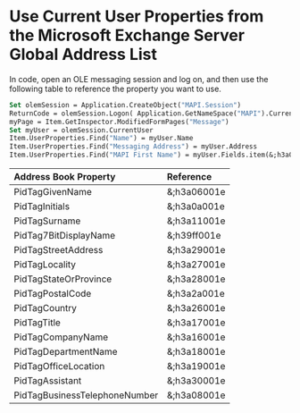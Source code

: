 
# Use Current User Properties from the Microsoft Exchange Server Global Address List

In code, open an OLE messaging session and log on, and then use the following table to reference the property you want to use.


```vb
Set olemSession = Application.CreateObject("MAPI.Session") 
ReturnCode = olemSession.Logon( Application.GetNameSpace("MAPI").CurrentUser, "", False, False, 0 ) 
myPage = Item.GetInspector.ModifiedFormPages("Message") 
Set myUser = olemSession.CurrentUser 
Item.UserProperties.Find("Name") = myUser.Name 
Item.UserProperties.Find("Messaging Address") = myUser.Address 
Item.UserProperties.Find("MAPI First Name") = myUser.Fields.item(&;h3a06001e)
```



|**Address Book Property**|**Reference**|
|:-----|:-----|
|PidTagGivenName|&;h3a06001e|
|PidTagInitials|&;h3a0a001e|
|PidTagSurname|&;h3a11001e|
|PidTag7BitDisplayName|&;h39ff001e|
|PidTagStreetAddress|&;h3a29001e|
|PidTagLocality|&;h3a27001e|
|PidTagStateOrProvince|&;h3a28001e|
|PidTagPostalCode|&;h3a2a001e|
|PidTagCountry|&;h3a26001e|
|PidTagTitle|&;h3a17001e|
|PidTagCompanyName|&;h3a16001e|
|PidTagDepartmentName|&;h3a18001e|
|PidTagOfficeLocation|&;h3a19001e|
|PidTagAssistant|&;h3a30001e|
|PidTagBusinessTelephoneNumber|&;h3a08001e|
